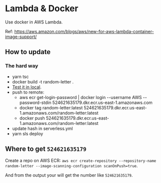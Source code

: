 # Lambda & Docker

Use docker in AWS Lambda.

Ref: https://aws.amazon.com/blogs/aws/new-for-aws-lambda-container-image-support/


## How to update

### The hard way

- yarn tsc
- docker build -t random-letter .
- [Test it in local](https://github.com/aws/aws-lambda-runtime-interface-emulator/#to-test-your-lambda-function-with-the-emulator).
- push to remote:
    - aws ecr get-login-password | docker login --username AWS --password-stdin 524621635179.dkr.ecr.us-east-1.amazonaws.com
    - docker tag random-letter:latest 524621635179.dkr.ecr.us-east-1.amazonaws.com/random-letter:latest
    - docker push 524621635179.dkr.ecr.us-east-1.amazonaws.com/random-letter:latest
- update hash in serverless.yml
- yarn sls deploy


## Where to get `524621635179`

Create a repo on AWS ECR: `aws ecr create-repository --repository-name random-letter --image-scanning-configuration scanOnPush=true`.

And from the output your will get the number like `524621635179`.
